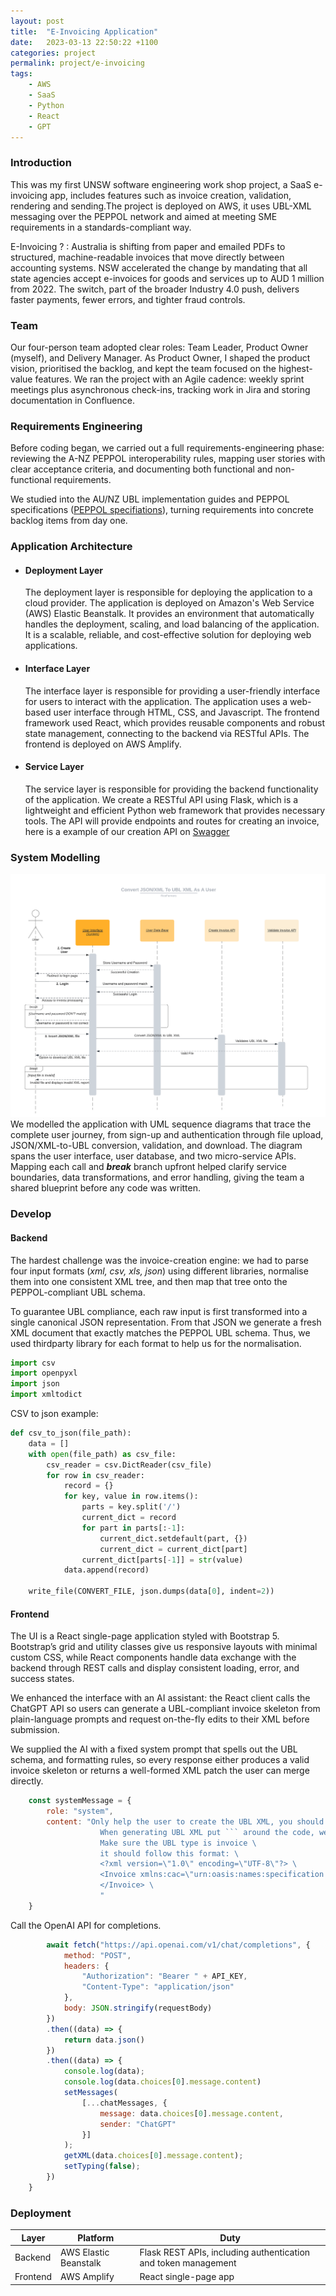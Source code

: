 ```yaml
---
layout: post
title:  "E-Invoicing Application"
date:   2023-03-13 22:50:22 +1100
categories: project
permalink: project/e-invoicing
tags: 
    - AWS
    - SaaS
    - Python
    - React
    - GPT
---
```


### Introduction

This was my first UNSW software engineering work shop project, a SaaS e-invoicing app, includes features such as invoice creation, validation, rendering and sending.The project is deployed on AWS, it uses UBL-XML messaging over the PEPPOL network and aimed at meeting SME requirements in a standards-compliant way.

E-Invoicing ?
: Australia is shifting from paper and emailed PDFs to structured, machine-readable invoices that move directly between accounting systems. NSW accelerated the change by mandating that all state agencies accept e-invoices for goods and services up to AUD 1 million from 2022. The switch, part of the broader Industry 4.0 push, delivers faster payments, fewer errors, and tighter fraud controls.

### Team

Our four-person team adopted clear roles: Team Leader, Product Owner (myself), and Delivery Manager. As Product Owner, I shaped the product vision, prioritised the backlog, and kept the team focused on the highest-value features. We ran the project with an Agile cadence: weekly sprint meetings plus asynchronous check-ins, tracking work in Jira and storing documentation in Confluence.

### Requirements Engineering

Before coding began, we carried out a full requirements-engineering phase: reviewing the A-NZ PEPPOL interoperability rules, mapping user stories with clear acceptance criteria, and documenting both functional and non-functional requirements.

We studied into the AU/NZ UBL implementation guides and PEPPOL specifications ([PEPPOL specifiations][PEPPOL]), turning requirements into concrete backlog items from day one.

### Application Architecture

- #### Deployment Layer

    The deployment layer is responsible for deploying the application to a cloud provider. The application is deployed on Amazon's Web Service (AWS) Elastic Beanstalk. It provides an environment that automatically handles the deployment, scaling, and load balancing of the application. It is a scalable, reliable, and cost-effective solution for deploying web applications.

- #### Interface Layer

    The interface layer is responsible for providing a user-friendly interface for users to interact with the application. The application uses a web-based user interface through HTML, CSS, and Javascript. The frontend framework used React, which provides reusable components and robust state management, connecting to the backend via RESTful APIs. The frontend is deployed on AWS Amplify.

- #### Service Layer

    The service layer is responsible for providing the backend functionality of the application. We create a RESTful API using Flask, which is a lightweight and efficient Python web framework that provides necessary tools. The API will provide endpoints and routes for creating an invoice, here is a example of our creation API on [Swagger][creation-api]

### System Modelling

![alt text](/assets/image/projects/e-invoice/system-modelling.png)
We modelled the application with UML sequence diagrams that trace the complete user journey, from sign-up and authentication through file upload, JSON/XML-to-UBL conversion, validation, and download. The diagram spans the user interface, user database, and two micro-service APIs. Mapping each call and ***break*** branch upfront helped clarify service boundaries, data transformations, and error handling, giving the team a shared blueprint before any code was written.

### Develop

#### **Backend**

The hardest challenge was the invoice-creation engine: we had to parse four input formats (*xml, csv, xls, json*) using different libraries, normalise them into one consistent XML tree, and then map that tree onto the PEPPOL-compliant UBL schema.

To guarantee UBL compliance, each raw input is first transformed into a single canonical JSON representation. From that JSON we generate a fresh XML document that exactly matches the PEPPOL UBL schema. Thus, we used thirdparty library for each format to help us for the normalisation.

```python
import csv
import openpyxl
import json
import xmltodict
```

CSV to json example:
```python
def csv_to_json(file_path):
    data = []
    with open(file_path) as csv_file:
        csv_reader = csv.DictReader(csv_file)
        for row in csv_reader:
            record = {}
            for key, value in row.items():
                parts = key.split('/')
                current_dict = record
                for part in parts[:-1]:
                    current_dict.setdefault(part, {})
                    current_dict = current_dict[part]
                current_dict[parts[-1]] = str(value)
            data.append(record)

    write_file(CONVERT_FILE, json.dumps(data[0], indent=2))
```

#### **Frontend**

The UI is a React single-page application styled with Bootstrap 5. Bootstrap’s grid and utility classes give us responsive layouts with minimal custom CSS, while React components handle data exchange with the backend through REST calls and display consistent loading, error, and success states.

We enhanced the interface with an AI assistant: the React client calls the ChatGPT API so users can generate a UBL-compliant invoice skeleton from plain-language prompts and request on-the-fly edits to their XML before submission.

We supplied the AI with a fixed system prompt that spells out the UBL schema, and formatting rules, so every response either produces a valid invoice skeleton or returns a well-formed XML patch the user can merge directly.
```javascript
    const systemMessage = {
        role: "system",
        content: "Only help the user to create the UBL XML, you should by default create invoice unless the client wants you to create other.\
                    When generating UBL XML put ``` around the code, we will use ``` as sperator and turn the string inside ``` to a file for rendering\
                    Make sure the UBL type is invoice \
                    it should follow this format: \
                    <?xml version=\"1.0\" encoding=\"UTF-8\"?> \
                    <Invoice xmlns:cac=\"urn:oasis:names:specification:ubl:schema:xsd:CommonAggregateComponents-2\" xmlns:cbc=\"urn:oasis:names:specification:ubl:schema:xsd:CommonBasicComponents-2\" xmlns=\"urn:oasis:names:specification:ubl:schema:xsd:Invoice-2\"> \
                    </Invoice> \
                    "
    }
```

Call the OpenAI API for completions.
```javascript
        await fetch("https://api.openai.com/v1/chat/completions", {
            method: "POST",
            headers: {
                "Authorization": "Bearer " + API_KEY,
                "Content-Type": "application/json"
            },
            body: JSON.stringify(requestBody)
        })
        .then((data) => {
            return data.json()
        })
        .then((data) => {
            console.log(data);
            console.log(data.choices[0].message.content)
            setMessages(
                [...chatMessages, {
                    message: data.choices[0].message.content,
                    sender: "ChatGPT"
                }]
            );
            getXML(data.choices[0].message.content);
            setTyping(false);
        })
    }
```

### Deployment

| Layer | Platform | Duty |
|-|-|-|
| Backend | AWS Elastic Beanstalk | Flask REST APIs, including authentication and token management  |
| Frontend | AWS Amplify | React single-page app |

[creation-api]:https://app.swaggerhub.com/apis/raymond.guo122/InvoiceCreation/1.0.0#/default/post_invoice_creation
[PEPPOL]:https://github.com/A-NZ-PEPPOL/A-NZ-PEPPOL-BIS-3.0